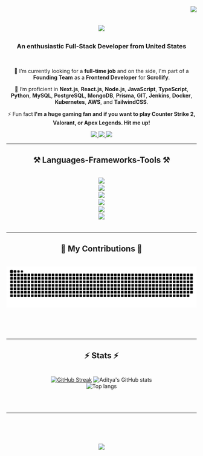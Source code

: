 <img align="right" src="https://visitor-badge.laobi.icu/badge?page_id=knightfury101.knightfury101" />

<h1 align="center">
    <img src="https://readme-typing-svg.herokuapp.com/?font=Righteous&size=35&center=true&vCenter=true&width=500&height=70&duration=4000&lines=Hi+There!+👋;+I'm+Aditya+Singh+Rajput!;" />
</h1>
  <h3 align="center">An enthusiastic Full-Stack Developer from United States</h3>
  <br/>
<div align="center">
 
 🔭 I’m currently looking for a **full-time job** and on the side, I'm part of a **Founding Team** as a **Frontend Developer** for **Scrollify**.
 
 🌱 I’m proficient in **Next.js**, **React.js**, **Node.js**, **JavaScript**, **TypeScript**, **Python**, **MySQL**, **PostgreSQL**, **MongoDB**, **Prisma**, **GIT**, **Jenkins**, **Docker**, **Kubernetes**, **AWS**, and **TailwindCSS**.

⚡ Fun fact **I'm a huge gaming fan and if you want to play Counter Strike 2, Valorant, or Apex Legends. Hit me up!**

 </div>

 <div align="center"> 
  <a href="mailto:arajput4@gmu.edu">
    <img src="https://img.shields.io/badge/Microsoft_Outlook-6495ed?style=for-the-badge&logo=microsoft-outlook&logoColor=white" />
  </a>
  <a href="https://www.linkedin.com/in/adityasingh99/" target="_blank">
    <img src="https://img.shields.io/badge/LinkedIn-800080?style=for-the-badge&logo=linkedin&logoColor=white" target="_blank" />
  </a>
  <a href="https://www.adityasingh.life/" target="_blank">
     <img src="https://img.shields.io/badge/Portfolio-ff7f50?style=for-the-badge&logo=About.me&logoColor=white" target="_blank" /> <!-- sqlite, safari, google-chrome are other good icon options -->
  </a>
</div>

 <hr/>
<h2 align="center">⚒️ Languages-Frameworks-Tools ⚒️</h2>
<br/>
<div align="center">
    <img src="https://skillicons.dev/icons?i=nextjs,react,nodejs,tailwind,html,css,threejs," /><br/>
    <img src="https://skillicons.dev/icons?i=py,js,ts,java,c,cpp,go," /><br/>
    <img src="https://skillicons.dev/icons?i=mysql,postgres,mongodb,planetscale,prisma,supabase,redis" /><br/>
    <img src="https://skillicons.dev/icons?i=git,github,docker,jenkins,aws,kubernetes,vercel" /><br/>
    <img src="https://skillicons.dev/icons?i=ae,ps,ai,blender,figma,xd" /><br/>
    <img src="https://skillicons.dev/icons?i=postman,latex" /><br/>    
</div>

<br/>
<hr/>

<div align="center">
  <h2>🐍 My Contributions 🐍</h2>
  <br>
  <img alt="snake eating my contributions" src="https://raw.githubusercontent.com/knightfury101/knightfury101/output/github-contribution-grid-snake.svg" />
  
  <br/><br/><br/>
</div>
<hr/>

<h2 align="center">⚡ Stats ⚡</h2>
<br>
<div align=center>
  <a href="https://git.io/streak-stats"><img src="https://streak-stats.demolab.com?user=knightfury101&theme=tokyonight" alt="GitHub Streak" /></a>
  <img alt="Aditya's GitHub stats" src="https://github-readme-stats.vercel.app/api?username=knightfury101&show_icons=true&theme=transparent"/>
    <br />
<img alt="Top langs" src="https://github-readme-stats.vercel.app/api/top-langs/?username=knightfury101&layout=compact&&langs_count=8"/>
</div>

<br/><br/>

<hr/>

<br/>

<h1 align="center">
    <img src="https://readme-typing-svg.herokuapp.com/?font=Righteous&size=35&center=true&vCenter=true&width=500&height=70&duration=4000&lines=Hit+Me+Up+On+LinkedIn...;+I'm+Always+Ready+To+Collab!;" />
</h1>

<br/>
